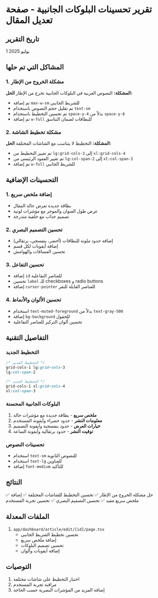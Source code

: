 # تقرير تحسينات البلوكات الجانبية - صفحة تعديل المقال

## تاريخ التقرير
1 يوليو 2025

## المشاكل التي تم حلها

### 1. مشكلة الخروج من الإطار
**المشكلة:** النصوص العربية في البلوكات الجانبية تخرج من الإطار
**الحل:**
- تم إضافة `max-w-sm` للشريط الجانبي
- تم تقليل حجم النصوص باستخدام `text-sm`
- تم تحسين التخطيط باستخدام `space-y-4` بدلاً من `space-y-6`
- تم إضافة `w-full` للبطاقات لضمان التناسق

### 2. مشكلة تخطيط الشاشة
**المشكلة:** التخطيط لا يتناسب مع الشاشات المختلفة
**الحل:**
- تم تغيير التخطيط من `lg:grid-cols-3` إلى `xl:grid-cols-4`
- تم تغيير العمود الرئيسي من `lg:col-span-2` إلى `xl:col-span-3`
- تم إضافة `w-full` للشريط الجانبي

## التحسينات الإضافية

### 1. إضافة ملخص سريع
- بطاقة جديدة تعرض حالة المقال
- عرض طول العنوان والموجز مع مؤشرات لونية
- تصميم جذاب مع خلفية متدرجة

### 2. تحسين التصميم البصري
- إضافة حدود ملونة للبطاقات (أخضر، بنفسجي، برتقالي)
- إضافة أيقونات لكل قسم
- تحسين المسافات والهوامش

### 3. تحسين التفاعل
- إضافة `id` للعناصر التفاعلية
- تحسين `label` للـ checkboxes و radio buttons
- إضافة `cursor-pointer` للعناصر القابلة للنقر

### 4. تحسين الألوان والأنماط
- استخدام `text-muted-foreground` بدلاً من `text-gray-500`
- إضافة `bg-background` للحقول
- تحسين ألوان التركيز للعناصر التفاعلية

## التفاصيل التقنية

### التخطيط الجديد
```css
/* التخطيط القديم */
grid-cols-1 lg:grid-cols-3
lg:col-span-2

/* التخطيط الجديد */
grid-cols-1 xl:grid-cols-4
xl:col-span-3
```

### البلوكات الجانبية المحسنة
1. **ملخص سريع** - بطاقة جديدة مع مؤشرات حالة
2. **معلومات النشر** - حدود خضراء وأيقونة المستخدم
3. **خيارات العرض** - حدود بنفسجية وأيقونة التصميم
4. **توقيت النشر** - حدود برتقالية وأيقونة الساعة

### تحسينات النصوص
- استخدام `text-sm` للنصوص الثانوية
- استخدام `text-lg` للعناوين
- إضافة `font-medium` للتأكيد

## النتائج

✅ حل مشكلة الخروج من الإطار
✅ تحسين التخطيط للشاشات المختلفة
✅ إضافة ملخص سريع مفيد
✅ تحسين التصميم البصري
✅ تحسين تجربة المستخدم

## الملفات المعدلة

1. `app/dashboard/article/edit/[id]/page.tsx`
   - تحسين تخطيط الشريط الجانبي
   - إضافة ملخص سريع
   - تحسين تصميم البلوكات
   - إضافة أيقونات وألوان

## التوصيات

1. اختبار التخطيط على شاشات مختلفة
2. مراقبة تجربة المستخدم
3. إضافة المزيد من المؤشرات البصرية حسب الحاجة 